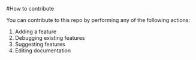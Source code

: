 #How to contribute

You can contribute to this repo by performing any of the following actions: 

1. Adding a feature
2. Debugging existing features
3. Suggesting features 
4. Editing documentation
